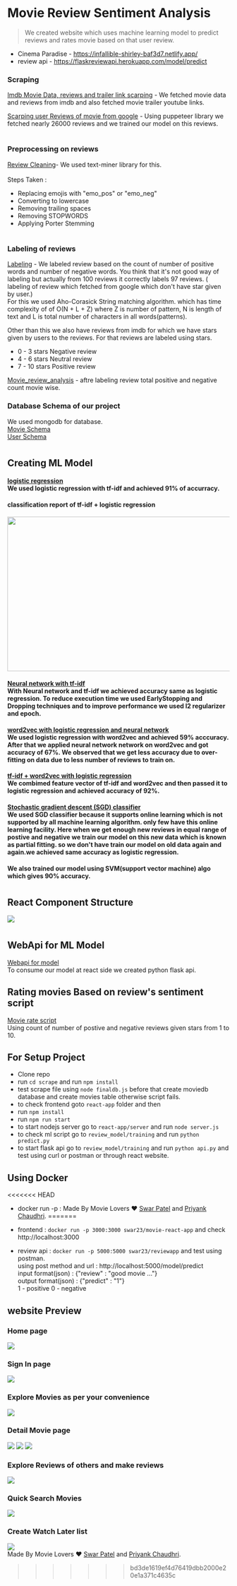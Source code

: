 # Movie Review Sentiment Analysis

> We created website which uses machine learning model to predict reviews and rates movie based on that user review.
- Cinema Paradise - https://infallible-shirley-baf3d7.netlify.app/  
- review api - https://flaskreviewapi.herokuapp.com/model/predict

### Scraping

[Imdb Movie Data, reviews and trailer link scarping](/scrape/finaldb.js) - We fetched movie data and reviews from imdb and also fetched movie trailer youtube links.

[Scarping user Reviews of movie from google](/review_model/google_review_scrape/scrape.js) - Using puppeteer library we fetched nearly 26000 reviews and we trained our model on this reviews.

#

### Preprocessing on reviews

[Review Cleaning](/review_model/cleaning/clean.js)- We used text-miner library for this.<br><br>
Steps Taken :

- Replacing emojis with "emo_pos" or "emo_neg"
- Converting to lowercase
- Removing trailing spaces
- Removing STOPWORDS
- Applying Porter Stemming

#

### Labeling of reviews

[Labeling](/review_model/cleaning/label.js) - We labeled review based on the count of number of positive words and number of negative words. You think that it's not good way of labeling but actually from 100 reviews it correctly labels 97 reviews. ( labeling of review which fetched from google which don't have star given by user.) <br>
For this we used Aho-Corasick String matching algorithm. which has time complexity of of O(N + L + Z) where Z is number of pattern, N is length of text and L is total number of characters in all words(patterns).

Other than this we also have reviews from imdb for which we have stars given by users to the reviews. For that reviews are labeled using stars.

- 0 - 3 stars Negative review
- 4 - 6 stars Neutral review
- 7 - 10 stars Positive review

[Movie_review_analysis](/review_model/cleaning/movie_review_analysis.json) - aftre labeling review total positive and negative count movie wise.

### Database Schema of our project

We used mongodb for database.
<br>
[Movie Schema](/movie-rating-app/server/models/movie.js)<br>
[User Schema](/movie-rating-app/server/models/user.js)

#

## Creating ML Model

#### [logistic regression](review_model/training/predict.py)<br> We used logistic regression with tf-idf and achieved 91% of accurracy.

#### classification report of tf-idf + logistic regression

<img src="https://github.com/swarpatel23/MovieReviewSentiment/blob/master/review_model/training/classification_report.png" width="550" height="350">

#### [Neural network with tf-idf](/review_model/training/neuralnet.py)<br>With Neural network and tf-idf we achieved accuracy same as logistic regression. To reduce execution time we used EarlyStopping and Dropping techniques and to improve performance we used l2 regularizer and epoch.

#### [word2vec with logistic regression and neural network](/review_model/word2vec/word2vec-sentiments.py)<br> We used logistic regression with word2vec and achieved 59% acccuracy. After that we applied neural network network on word2vec and got accuracy of 67%. We observed that we get less accuracy due to over-fitting on data due to less number of reviews to train on.

#### [tf-idf + word2vec with logistic regression](/review_model/word2vec/tfidf_word2vec.py)<br>We combimed feature vector of tf-idf and word2vec and then passed it to logistic regression and achieved accuracy of 92%.

#### [Stochastic gradient descent (SGD) classifier](/review_model/training/SGDClassifier.py)<br> We used SGD classifier because it supports online learning which is not supported by all machine learning algorithm. only few have this online learning facility. Here when we get enough new reviews in equal range of postive and negative we train our model on this new data which is known as partial fitting. so we don't have train our model on old data again and again.we achieved same accuracy as logistic regression.

#### We also trained our model using SVM(support vector machine) algo which gives 90% accuracy.

#

## React Component Structure

![](dependencygraph.svg)

#

## WebApi for ML Model

[Webapi for model](/review_model/training/api.py) <br>To consume our model at react side we created python flask api.

## Rating movies Based on review's sentiment script

[Movie rate script](/scrape/rateMovie.js)
<br> Using count of number of postive and negative reviews given stars from 1 to 10.

## For Setup Project

- Clone repo
- run `cd scrape` and run `npm install`
- test scrape file using `node finaldb.js` before that create moviedb database and create movies table otherwise script fails.
- to check frontend goto `react-app` folder and then
- run `npm install`
- run `npm run start`
- to start nodejs server go to `react-app/server` and run `node server.js`
- to check ml script go to `review_model/training` and run `python predict.py`
- to start flask api go to `review_model/training` and run `python api.py` and test using curl or postman or through react website.

## Using Docker

<<<<<<< HEAD
- docker run -p <host port> :
  Made By Movie Lovers ❤️ [Swar Patel](https://github.com/swarpatel23) and [Priyank Chaudhri](https://github.com/pc810).
=======
- frontend : `docker run -p 3000:3000 swar23/movie-react-app` and check http://localhost:3000

- review api : `docker run -p 5000:5000 swar23/reviewapp` and test using postman.<br>
  using post method and url : http://localhost:5000/model/predict <br>
  input format(json) : {"review" : "good movie ..."}<br>
  output format(json) : {"predict" : "1"}<br>
  1 - positive 0 - negative

## website Preview


### Home page <br />
![](screenshots/1-home.png)

### Sign In page <br />
![](screenshots/3-login.png)

### Explore Movies as per your convenience <br />
![](screenshots/4-movie-all.png)
 
### Detail Movie page <br />
![](screenshots/6-movie-details.png)
![](screenshots/7-movie-details-cast.png)
![](screenshots/8-movie-photos.png)

### Explore Reviews of others and make reviews<br />
![](screenshots/9-movie-reviews.png)

### Quick Search Movies <br/>
![](screenshots/13-searcg.png) 

### Create Watch Later list <br />
![](screenshots/11-watch-later.png) <br />
Made By Movie Lovers ❤️ [Swar Patel](https://github.com/swarpatel23) and [Priyank Chaudhri](https://github.com/pc810).
>>>>>>> bd3de1619ef4d76419dbb2000e20e1a371c4635c
